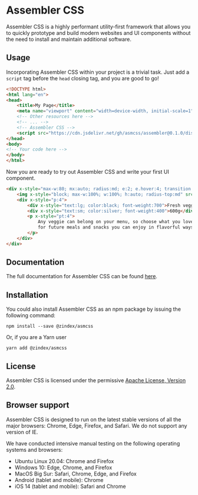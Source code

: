 # Assembler CSS

Assembler CSS is a highly performant utility-first framework that allows you to quickly prototype and build modern 
websites and UI components without the need to install and maintain additional software.

## Usage

Incorporating Assembler CSS within your project is a trivial task. 
Just add a `script` tag before the `head` closing tag, and you are good to go!

```html
<!DOCTYPE html>
<html lang="en">
<head>
    <title>My Page</title>
    <meta name="viewport" content="width=device-width, initial-scale=1">
    <!-- Other resources here -->
    <!-- ... -->
    <!-- Assembler CSS -->
    <script src="https://cdn.jsdelivr.net/gh/asmcss/assembler@0.1.0/dist/assembler.min.js"></script>
</head>    
<body>
<!-- Your code here -->
</body>
</html>
```

Now you are ready to try out Assembler CSS and write your first UI component.

```html
<div x-style="max-w:80; mx:auto; radius:md; e:2; e.hover:4; transition:all 0.25s; cursor:pointer">
    <img x-style="block; max-w:100%; w:100%; h:auto; radius-top:md" src="https://images.unsplash.com/photo-1512621776951-a57141f2eefd?ixid=MXwxMjA3fDB8MHxwaG90by1wYWdlfHx8fGVufDB8fHw%3D&ixlib=rb-1.2.1&auto=format&fit=crop&w=640&q=80">
    <div x-style="p:4">
        <div x-style="text:lg; color:black; font-weight:700">Fresh veggies</div>
        <div x-style="text:sm; color:silver; font-weight:400">600g</div>
        <p x-style="pt:4">
            Any veggie can belong on your menu, so choose what you love and use the rest
            for future meals and snacks you can enjoy in flavorful ways.
        </p>
    </div>
</div>
```

## Documentation

The full documentation for Assembler CSS can be found [here][documentation].

## Installation

You could also install Assembler CSS as an npm package by issuing the following command:

```shell
npm install --save @zindex/asmcss
```

Or, if you are a Yarn user

```shell
yarn add @zindex/asmcss
```

## License

Assembler CSS is licensed under the permissive [Apache License, Version 2.0][apache_license].

## Browser support

Assembler CSS is designed to run on the latest stable versions of all the major browsers: 
Chrome, Edge, Firefox, and Safari. We do not support any version of IE.

We have conducted intensive manual testing on the following operating systems and browsers:

- Ubuntu Linux 20.04: Chrome and Firefox
- Windows 10: Edge, Chrome, and Firefox
- MacOS Big Sur: Safari, Chrome, Edge, and Firefox
- Android (tablet and mobile): Chrome
- iOS 14 (tablet and mobile): Safari and Chrome



[apache_license]: https://www.apache.org/licenses/LICENSE-2.0 "Apache License"
[documentation]: https://asmcss.com/docs/1.x/ "Assembler CSS documentation"

